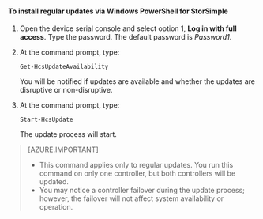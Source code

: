 <!--author=SharS last changed: 9/17/15-->

#### To install regular updates via Windows PowerShell for StorSimple

1. Open the device serial console and select option 1, **Log in with full access**. Type the password. The default password is *Password1*. 

2. At the command prompt, type:

     `Get-HcsUpdateAvailability`
    
    You will be notified if updates are available and whether the updates are disruptive or non-disruptive.

3. At the command prompt, type:

     `Start-HcsUpdate`

    The update process will start.

> [AZURE.IMPORTANT]
>
> - This command applies only to regular updates. You run this command on only one controller, but both controllers will be updated. 
> - You may notice a controller failover during the update process; however, the failover will not affect system availability or operation.

